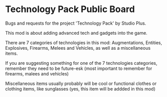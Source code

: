 # Technology Pack Public Board
Bugs and requests for the project 'Technology Pack' by Studio Plus.

This mod is about adding advanced tech and gadgets into the game.

There are 7 categories of technologies in this mod: Augmentations, Entities, Explosives, Firearms, Melees and Vehicles, as well as a miscellaneous items.

If you are suggesting something for one of the 7 technologies categories, remember they need to be future-esk (most important to remember for firearms, malees and vehicles)

Miscellaneous items usually probably will be cool or functional clothes or clothing items, like sunglasses (yes, this item will be addded in this mod)
